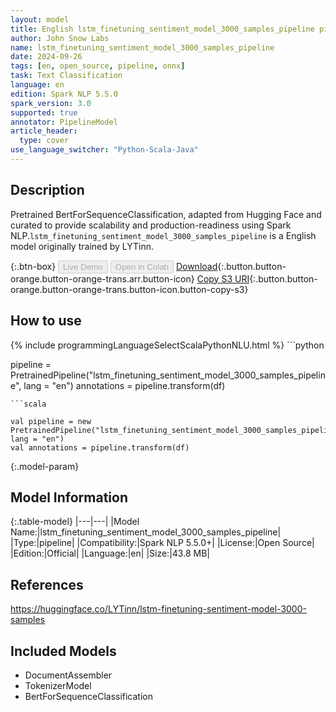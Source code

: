 ```yaml
---
layout: model
title: English lstm_finetuning_sentiment_model_3000_samples_pipeline pipeline BertForSequenceClassification from LYTinn
author: John Snow Labs
name: lstm_finetuning_sentiment_model_3000_samples_pipeline
date: 2024-09-26
tags: [en, open_source, pipeline, onnx]
task: Text Classification
language: en
edition: Spark NLP 5.5.0
spark_version: 3.0
supported: true
annotator: PipelineModel
article_header:
  type: cover
use_language_switcher: "Python-Scala-Java"
---
```


## Description

Pretrained BertForSequenceClassification, adapted from Hugging Face and curated to provide scalability and production-readiness using Spark NLP.`lstm_finetuning_sentiment_model_3000_samples_pipeline` is a English model originally trained by LYTinn.

{:.btn-box}
<button class="button button-orange" disabled>Live Demo</button>
<button class="button button-orange" disabled>Open in Colab</button>
[Download](https://s3.amazonaws.com/auxdata.johnsnowlabs.com/public/models/lstm_finetuning_sentiment_model_3000_samples_pipeline_en_5.5.0_3.0_1727385226669.zip){:.button.button-orange.button-orange-trans.arr.button-icon}
[Copy S3 URI](s3://auxdata.johnsnowlabs.com/public/models/lstm_finetuning_sentiment_model_3000_samples_pipeline_en_5.5.0_3.0_1727385226669.zip){:.button.button-orange.button-orange-trans.button-icon.button-copy-s3}

## How to use



<div class="tabs-box" markdown="1">
{% include programmingLanguageSelectScalaPythonNLU.html %}
```python

pipeline = PretrainedPipeline("lstm_finetuning_sentiment_model_3000_samples_pipeline", lang = "en")
annotations =  pipeline.transform(df)   

```
```scala

val pipeline = new PretrainedPipeline("lstm_finetuning_sentiment_model_3000_samples_pipeline", lang = "en")
val annotations = pipeline.transform(df)

```
</div>

{:.model-param}
## Model Information

{:.table-model}
|---|---|
|Model Name:|lstm_finetuning_sentiment_model_3000_samples_pipeline|
|Type:|pipeline|
|Compatibility:|Spark NLP 5.5.0+|
|License:|Open Source|
|Edition:|Official|
|Language:|en|
|Size:|43.8 MB|

## References

https://huggingface.co/LYTinn/lstm-finetuning-sentiment-model-3000-samples

## Included Models

- DocumentAssembler
- TokenizerModel
- BertForSequenceClassification